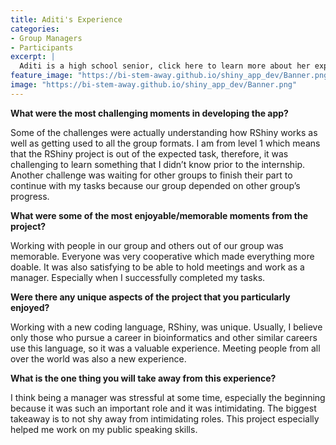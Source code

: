 ```yaml
---
title: Aditi's Experience
categories:
- Group Managers
- Participants
excerpt: |
  Aditi is a high school senior, click here to learn more about her experience as a participant in this project.|
feature_image: "https://bi-stem-away.github.io/shiny_app_dev/Banner.png"
image: "https://bi-stem-away.github.io/shiny_app_dev/Banner.png"
---
```


**What were the most challenging moments in developing the app?**

Some of the challenges were actually understanding how RShiny works as well as getting used to all the group formats. I am from level 1 which means that the RShiny project is out of the expected task, therefore, it was challenging to learn something that I didn’t know prior to the internship. Another challenge was waiting for other groups to finish their part to continue with my tasks because our group depended on other group’s progress.

**What were some of the most enjoyable/memorable moments from the project?**

Working with people in our group and others out of our group was memorable. Everyone was very cooperative which made everything more doable. It was also satisfying to be able to hold meetings and work as a manager. Especially when I successfully completed my tasks.

**Were there any unique aspects of the project that you particularly enjoyed?**

Working with a new coding language, RShiny, was unique. Usually, I believe only those who pursue a career in bioinformatics and other similar careers use this language, so it was a valuable experience. Meeting people from all over the world was also a new experience. 


**What is the one thing you will take away from this experience?**

I think being a manager was stressful at some time, especially the beginning because it was such an important role and it was intimidating. The biggest takeaway is to not shy away from intimidating roles. This project especially helped me work on my public speaking skills.




